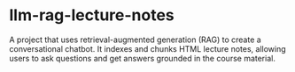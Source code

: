 # llm-rag-lecture-notes
A project that uses retrieval-augmented generation (RAG) to create a conversational chatbot. It indexes and chunks HTML lecture notes, allowing users to ask questions and get answers grounded in the course material.
